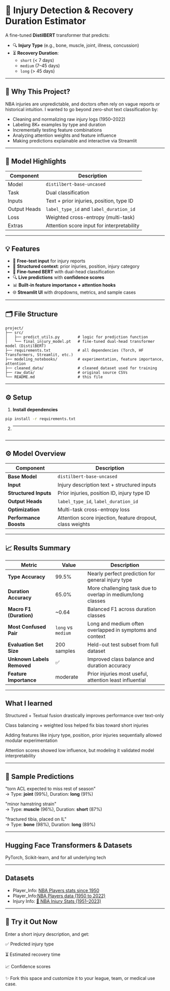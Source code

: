# 🏀 Injury Detection & Recovery Duration Estimator

A fine-tuned **DistilBERT** transformer that predicts:

- 🔍 **Injury Type** (e.g., bone, muscle, joint, illness, concussion)
- ⏳ **Recovery Duration**:  
  - `short` (< 7 days)  
  - `medium` (7–45 days)  
  - `long` (> 45 days)
  
---

## 🚀 Why This Project?

NBA injuries are unpredictable, and doctors often rely on vague reports or historical intuition. I wanted to go beyond zero-shot text classification by:

- Cleaning and normalizing raw injury logs (1950–2022)
- Labeling 8K+ examples by type and duration
- Incrementally testing feature combinations
- Analyzing attention weights and feature influence
- Making predictions explainable and interactive via Streamlit

---

## 🧠 Model Highlights

| Component         | Description                             |
|------------------|-----------------------------------------|
| Model            | `distilbert-base-uncased`               |
| Task             | Dual classification                     |
| Inputs           | Text + prior injuries, position, type ID|
| Output Heads     | `label_type_id` and `label_duration_id` |
| Loss             | Weighted cross-entropy (multi-task)     |
| Extras           | Attention score input for interpretability|

---

## 💡 Features

- 📝 **Free-text input** for injury reports
- 🧱 **Structured context**: prior injuries, position, injury category
- 🎯 **Fine-tuned BERT** with dual-head classification
- 🔍 **Live predictions** with **confidence scores**
- 📊 **Built-in feature importance + attention hooks**
- 🌐 **Streamlit UI** with dropdowns, metrics, and sample cases

---

## 🗂️ File Structure
```text
project/
├── src/
│   ├── predict_utils.py        # logic for prediction function
│   └── final_injury_model.pt   # fine-tuned dual-head transformer model (DistilBERT)
├── requirements.txt            # all dependencies (Torch, HF Transformers, Streamlit, etc.)
├── modeling_notebooks/         # experimentation, feature importance, attention
├── cleaned_data/               # cleaned dataset used for training
├── raw_data/                   # original source CSVs
└── README.md                   # this file
```

---

## ⚙️ Setup

1. **Install dependencies**

```bash
pip install -r requirements.txt
```
2. ****
```bash

```
---

## ⚙️ Model Overview

| **Component**          | **Description**                                           |
| ---------------------- | --------------------------------------------------------- |
| **Base Model**         | `distilbert-base-uncased`                                 |
| **Input**              | Injury description text + structured inputs               |
| **Structured Inputs**  | Prior injuries, position ID, injury type ID               |
| **Output Heads**       | `label_type_id`, `label_duration_id`                      |
| **Optimization**       | Multi-task cross-entropy loss                             |
| **Performance Boosts** | Attention score injection, feature dropout, class weights |

---

## 📈 Results Summary

| Metric              | Value   | Description                                                   |
|---------------------|---------|---------------------------------------------------------------|
| **Type Accuracy**   | 99.5%   | Nearly perfect prediction for general injury type            |
| **Duration Accuracy** | 65.0% | More challenging task due to overlap in medium/long classes  |
| **Macro F1 (Duration)** | ~0.64 | Balanced F1 across duration classes                          |
| **Most Confused Pair** | `long` vs `medium` | Long and medium often overlapped in symptoms and context |
| **Evaluation Set Size** | 200 samples | Held-out test subset from full dataset                     |
| **Unknown Labels Removed** | ✅ | Improved class balance and duration accuracy                |
| **Feature Importance** | moderate | Prior injuries most useful, attention least influential     |

---

## What I learned

Structured + Textual fusion drastically improves performance over text-only

Class balancing + weighted loss helped fix bias toward short injuries

Adding features like injury type, position, prior injuries sequentially allowed modular experimentation

Attention scores showed low influence, but modeling it validated model interpretability

---

## 💬 Sample Predictions

"torn ACL expected to miss rest of season"  
→ Type: **joint** (99%), Duration: **long** (91%)

"minor hamstring strain"  
→ Type: **muscle** (96%), Duration: **short** (87%)

"fractured tibia, placed on IL"  
→ Type: **bone** (98%), Duration: **long** (89%)

---

## Hugging Face Transformers & Datasets

PyTorch, Scikit-learn, and for all underlying tech

---

## Datasets
- Player_Info: [NBA Players stats since 1950](https://www.kaggle.com/datasets/drgilermo/nba-players-stats?select=player_data.csv)
- Player_Info:[NBA Players data (1950 to 2022)](https://www.kaggle.com/datasets/blitzapurv/nba-players-data-1950-to-2021?select=player_data.csv)
- Injury Info: [🏀 NBA Injury Stats (1951–2023)](https://www.kaggle.com/datasets/loganlauton/nba-injury-stats-1951-2023)

---

## 🧠 Try it Out Now
Enter a short injury description, and get:

✅ Predicted injury type

⏳ Estimated recovery time

📈 Confidence scores

✨ Fork this space and customize it to your league, team, or medical use case.
